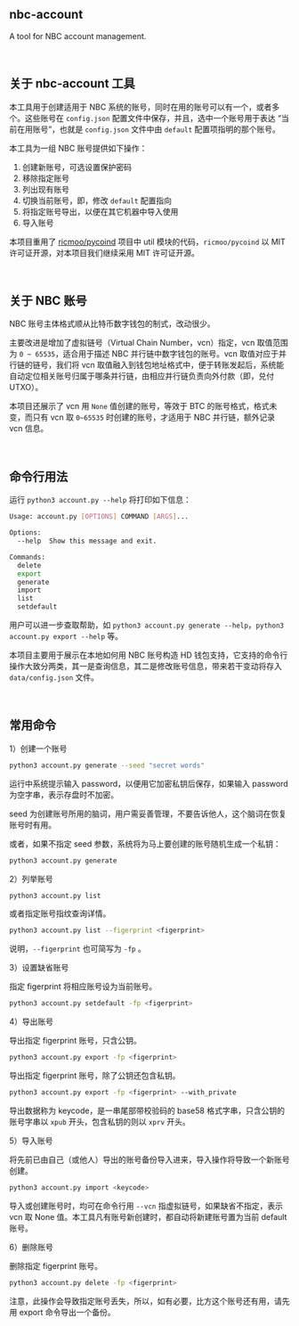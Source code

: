 nbc-account
----------------

A tool for NBC account management.

&nbsp;

## 关于 nbc-account 工具

本工具用于创建适用于 NBC 系统的账号，同时在用的账号可以有一个，或者多个。这些账号在 `config.json` 配置文件中保存，并且，选中一个账号用于表达 “当前在用账号”，也就是 `config.json` 文件中由 `default` 配置项指明的那个账号。

本工具为一组 NBC 账号提供如下操作：

1. 创建新账号，可选设置保护密码
2. 移除指定账号
3. 列出现有账号
4. 切换当前账号，即，修改 `default` 配置指向
5. 将指定账号导出，以便在其它机器中导入使用
6. 导入账号

本项目重用了 [ricmoo/pycoind](https://github.com/ricmoo/pycoind) 项目中 util 模块的代码，`ricmoo/pycoind` 以 MIT 许可证开源，对本项目我们继续采用 MIT 许可证开源。

&nbsp;

## 关于 NBC 账号

NBC 账号主体格式顺从比特币数字钱包的制式，改动很少。

主要改进是增加了虚拟链号（Virtual Chain Number，vcn）指定，vcn 取值范围为 `0 ~ 65535`，适合用于描述 NBC 并行链中数字钱包的账号。vcn 取值对应于并行链的链号，我们将 vcn 取值融入到钱包地址格式中，便于转账发起后，系统能自动定位相关账号归属于哪条并行链，由相应并行链负责向外付款（即，兑付 UTXO）。

本项目还展示了 vcn 用 `None` 值创建的账号，等效于 BTC 的账号格式，格式未变，而只有 vcn 取 `0~65535` 时创建的账号，才适用于 NBC 并行链，额外记录 vcn 信息。

&nbsp;

## 命令行用法

运行 `python3 account.py --help` 将打印如下信息：

``` bash
Usage: account.py [OPTIONS] COMMAND [ARGS]...

Options:
  --help  Show this message and exit.

Commands:
  delete
  export
  generate
  import
  list
  setdefault
```

用户可以进一步查取帮助，如 `python3 account.py generate --help`，`python3 account.py export --help` 等。

本项目主要用于展示在本地如何用 NBC 账号构造 HD 钱包支持，它支持的命令行操作大致分两类，其一是查询信息，其二是修改账号信息，带来若干变动将存入 `data/config.json` 文件。

&nbsp;

## 常用命令

1）创建一个账号

``` bash
python3 account.py generate --seed "secret words"
```

运行中系统提示输入 password，以便用它加密私钥后保存，如果输入 password 为空字串，表示存盘时不加密。

seed 为创建账号所用的脑词，用户需妥善管理，不要告诉他人，这个脑词在恢复账号时有用。

或者，如果不指定 seed 参数，系统将为马上要创建的账号随机生成一个私钥：

``` bash
python3 account.py generate
```

2）列举账号

``` bash
python3 account.py list
```

或者指定账号指纹查询详情。

``` bash
python3 account.py list --figerprint <figerprint>
```

说明，`--figerprint` 也可简写为 `-fp` 。

3）设置缺省账号

指定 figerprint 将相应账号设为当前账号。

``` bash
python3 account.py setdefault -fp <figerprint>
```

4）导出账号

导出指定 figerprint 账号，只含公钥。

``` bash
python3 account.py export -fp <figerprint>
```

导出指定 figerprint 账号，除了公钥还包含私钥。

``` bash
python3 account.py export -fp <figerprint> --with_private
```

导出数据称为 keycode，是一串尾部带校验码的 base58 格式字串，只含公钥的账号字串以 `xpub` 开头，包含私钥的则以 `xprv` 开头。 

5）导入账号

将先前已由自己（或他人）导出的账号备份导入进来，导入操作将导致一个新账号创建。

``` bash
python3 account.py import <keycode>
```

导入或创建账号时，均可在命令行用 `--vcn` 指虚拟链号，如果缺省不指定，表示 vcn 取 None 值。本工具凡有账号新创建时，都自动将新建账号置为当前 default 账号。

6）删除账号

删除指定 figerprint 账号。

``` bash
python3 account.py delete -fp <figerprint>
```

注意，此操作会导致指定账号丢失，所以，如有必要，比方这个账号还有用，请先用 export 命令导出一个备份。

&nbsp;
